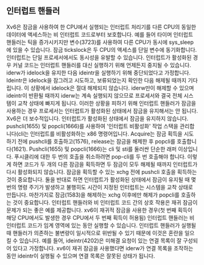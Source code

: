 ## 인터럽트 핸들러

Xv6은 잠금을 사용하여 한 CPU에서 실행되는 인터럽트 처리기를 다른 CPU의 동일한 데이터에 액세스하는 비 인터럽트 코드로부터 보호합니다. 예를 들어 타이머 인터럽트 핸들러는 틱을 증가시키지만 변수(3723)를 사용하여 다른 CPU가 동시에 sys_sleep에 있을 수 있습니다. 잠금 tickslock은 두 CPU의 액세스를 단일 변수에 동기화합니다.
인터럽트는 단일 프로세서에서도 동시성을 유발할 수 있습니다. 인터럽트가 활성화된 경우 커널 코드는 인터럽트 핸들러를 대신 실행하기 위해 언제든지 중지될 수 있습니다.
iderw가 idelock을 유지한 다음 ideintr을 실행하기 위해 중단되었다고 가정합니다. Ideintr은 idelock을 잠그려고 시도하고, 보류되었는지 확인한 다음 해제될 때까지 기다립니다. 이 상황에서 idelock은 절대 해제되지 않습니다. iderw만이 해제할 수 있으며 ideintr이 반환될 때까지 iderw는 계속 실행되지 않으므로 프로세서와 결국 전체 시스템이 교착 상태에 빠지게 됩니다.
이러한 상황을 피하기 위해 인터럽트 핸들러가 잠금을 사용하는 경우 프로세서는 인터럽트가 활성화된 상태에서 잠금을 유지해서는 안 됩니다. Xv6은 더 보수적입니다. 인터럽트가 활성화된 상태에서 잠금을 유지하지 않습니다. pushcli(1655) 및 popcli(1666)를 사용하여 '인터럽트 비활성화' 작업 스택을 관리합니다(cli는 인터럽트를 비활성화하는 x86 명령어입니다.
Acquire는 잠금 획득을 시도하기 전에 pushcli를 호출하고(1576), release는 잠금을 해제한 후 popcli를 호출합니다(1621).
Pushcli(1655) 및 popcli(1666)는 cli 및 sti를 둘러싼 단순한 래퍼 이상입니다. 푸시클리에 대한 두 번의 호출을 취소하려면 pop-cli를 두 번 호출해야 합니다. 이렇게 하면 코드가 두 개의 다른 잠금을 획득하면 두 잠금이 모두 해제될 때까지 인터럽트가 다시 활성화되지 않습니다.
잠금을 획득할 수 있는 xchg 전에 pushcli 호출을 획득하는 것이 중요합니다. 둘을 반대로 하면 인터럽트가 활성화된 상태에서 잠금이 유지될 때 몇 번의 명령 주기가 발생하고 불행히도 시간이 지정된 인터럽트는 시스템을 교착 상태로 만듭니다. 마찬가지로 잠금(1583)을 해제하는 xchg 이후에만 해제가 popcli를 호출하는 것이 중요합니다.
인터럽트 핸들러와 비 인터럽트 코드 간의 상호 작용은 재귀 잠금이 문제가 되는 좋은 예를 제공합니다. xv6이 재귀적 잠금을 사용한 경우(첫 번째 획득이 해당 CPU에서도 발생한 경우 CPU에서 두 번째 획득이 허용됨) 인터럽트 핸들러는 비 인터럽트 코드가 임계 영역에 있는 동안 실행할 수 있습니다. 인터럽트 핸들러가 실행될 때 핸들러가 의존하는 불변량이 일시적으로 위반될 수 있기 때문에 이것은 혼란을 일으킬 수 있습니다. 예를 들어, ideintr(4202)은 미해결 요청이 있는 연결 목록이 잘 구성되어 있다고 가정합니다. xv6이 재귀 잠금을 사용했다면 iderw가 연결 목록을 조작하는 동안 ideintr이 실행될 수 있으며 연결 목록은 잘못된 상태가 됩니다.